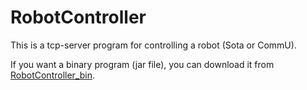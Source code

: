 # RobotController

This is a tcp-server program for controlling a robot (Sota or CommU).

If you want a binary program (jar file), you can download it from [RobotController_bin](https://github.com/social-robotics-lab/RobotController_bin).
